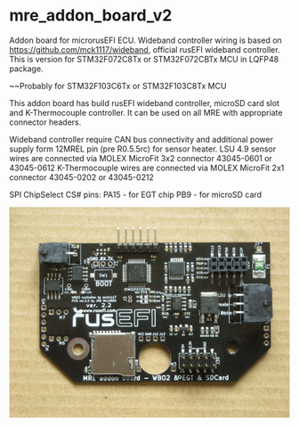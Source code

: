# mre_addon_board_v2

Addon board for microrusEFI ECU.
Wideband controller wiring is based on https://github.com/mck1117/wideband, official rusEFI wideband controller.
This is version for STM32F072C8Tx or STM32F072CBTx MCU in LQFP48 package.

~~Probably for STM32F103C6Tx or STM32F103C8Tx MCU

This addon board has build rusEFI wideband controller, microSD card slot and K-Thermocouple controller.
It can be used on all MRE with appropriate connector headers.

Wideband controller require CAN bus connectivity and additional power supply form 12MREL pin (pre R0.5.5rc) for sensor heater.
LSU 4.9 sensor wires are connected via MOLEX MicroFit 3x2 connector 43045-0601 or 43045-0612
K-Thermocouple wires are connected via MOLEX MicroFit 2x1 connector 43045-0202 or 43045-0212

SPI ChipSelect CS# pins:
PA15 - for EGT chip
PB9 - for microSD card

![mre_addon_board_v2](https://github.com/JRDMcLAREN/mre_addon_board_v2/blob/main/mre_addon_real.jpg)
